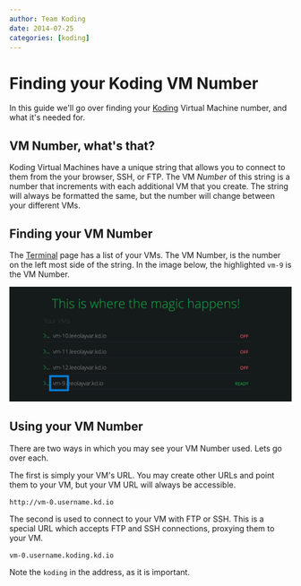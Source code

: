 ```yaml
---
author: Team Koding
date: 2014-07-25
categories: [koding]
---
```



# Finding your Koding VM Number

In this guide we'll go over finding your [Koding][koding] Virtual Machine 
number, and what it's needed for.


## VM Number, what's that?

Koding Virtual Machines have a unique string that allows you to connect to them 
from the your browser, SSH, or FTP. The VM _Number_ of this string is a number 
that increments with each additional VM that you create. The string will always 
be formatted the same, but the number will change between your different VMs.

## Finding your VM Number

The [Terminal][terminal] page has a list of your VMs. The VM Number, is the 
number on the left most side of the string. In the image below, the highlighted 
`vm-9` is the VM Number.

![terminal](terminal.png)

## Using your VM Number

There are two ways in which you may see your VM Number used. Lets go over each.

The first is simply your VM's URL. You may create other URLs and point them to 
your VM, but your VM URL will always be accessible.

```text
http://vm-0.username.kd.io
```

The second is used to connect to your VM with FTP or SSH. This is a special URL 
which accepts FTP and SSH connections, proxying them to your VM.

```text
vm-0.username.koding.kd.io
```

Note the `koding` in the address, as it is important.




[koding]: https://koding.com
[terminal]: https://koding.com/Terminal
